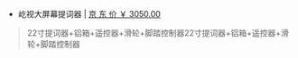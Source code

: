 - 屹视大屏幕提词器 | [京 东 价 ￥ 3050.00](https://item.jd.com/10030131096286.html)
> 22寸提词器+铝箱+遥控器+滑轮+脚踏控制器22寸提词器+铝箱+遥控器+滑轮+脚踏控制器



